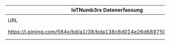 |IoTNumb3rs Datenerfassung|||||||||||
| ---- | ---- | ---- | ---- | ---- | ---- | ---- | ---- | ---- | ---- | ---- |
||||||||||||
|URL|home_url|filename|device_class|device_count|market_class|market_volume|prognosis_year|publication_year|authorship_class|Dropbox folder|
|https://i.pinimg.com/564x/bd/a1/38/bda138c8d014e26d689750cd41ae4933.jpg|https://www.pinterest.at/pin/77827899787127285/|file16_bda138c8d014e26d689750cd41ae4933.jpg||||||||marielledemuth/20181223-1200|
